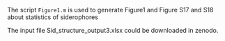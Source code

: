 The script ```Figure1.m``` is used to generate Figure1 and Figure S17 and S18 about statistics of siderophores

The input file Sid_structure_output3.xlsx could be downloaded in zenodo.

